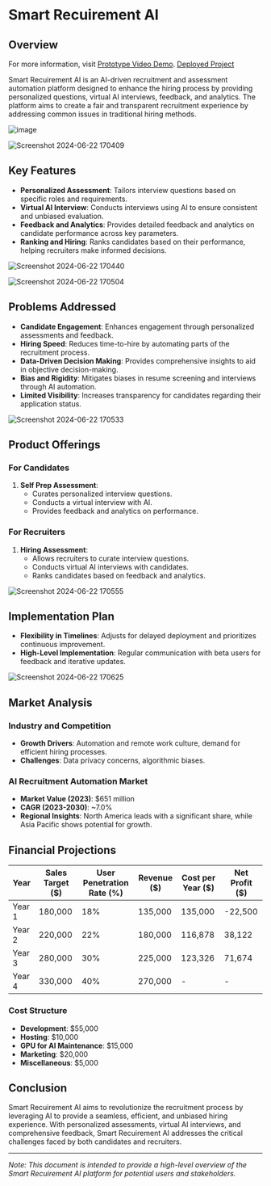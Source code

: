 # Smart Recuirement AI

## Overview
For more information, visit [Prototype Video Demo](https://youtu.be/CAHjdSgKo1Y).
[Deployed Project](https://assessment-ai.vercel.app/)

Smart Recuirement AI is an AI-driven recruitment and assessment automation platform designed to enhance the hiring process by providing personalized questions, virtual AI interviews, feedback, and analytics. The platform aims to create a fair and transparent recruitment experience by addressing common issues in traditional hiring methods.

![image](https://github.com/sumionochi/Assessment.AI/assets/89721628/64ddc9e6-fe28-40dd-be6d-33f4f264eead)

![Screenshot 2024-06-22 170409](https://github.com/sumionochi/Assessment.AI/assets/89721628/0619a6a2-7859-4e0e-a46e-95e49e60a4b7)

## Key Features

- **Personalized Assessment**: Tailors interview questions based on specific roles and requirements.
- **Virtual AI Interview**: Conducts interviews using AI to ensure consistent and unbiased evaluation.
- **Feedback and Analytics**: Provides detailed feedback and analytics on candidate performance across key parameters.
- **Ranking and Hiring**: Ranks candidates based on their performance, helping recruiters make informed decisions.

![Screenshot 2024-06-22 170440](https://github.com/sumionochi/Assessment.AI/assets/89721628/a405e16f-6173-41d9-9e40-aabd83d78c9b)

![Screenshot 2024-06-22 170504](https://github.com/sumionochi/Assessment.AI/assets/89721628/a25b846e-b033-4e74-ad07-a5a8a6f2fc88)

## Problems Addressed

- **Candidate Engagement**: Enhances engagement through personalized assessments and feedback.
- **Hiring Speed**: Reduces time-to-hire by automating parts of the recruitment process.
- **Data-Driven Decision Making**: Provides comprehensive insights to aid in objective decision-making.
- **Bias and Rigidity**: Mitigates biases in resume screening and interviews through AI automation.
- **Limited Visibility**: Increases transparency for candidates regarding their application status.

![Screenshot 2024-06-22 170533](https://github.com/sumionochi/Assessment.AI/assets/89721628/8fa39f5d-c681-4e8d-852e-50d598ad0b6c)

## Product Offerings

### For Candidates
1. **Self Prep Assessment**:
   - Curates personalized interview questions.
   - Conducts a virtual interview with AI.
   - Provides feedback and analytics on performance.

### For Recruiters
1. **Hiring Assessment**:
   - Allows recruiters to curate interview questions.
   - Conducts virtual AI interviews with candidates.
   - Ranks candidates based on feedback and analytics.

![Screenshot 2024-06-22 170555](https://github.com/sumionochi/Assessment.AI/assets/89721628/46872d7c-f458-43d6-bd7b-1e7a7a40d4e8)

## Implementation Plan

- **Flexibility in Timelines**: Adjusts for delayed deployment and prioritizes continuous improvement.
- **High-Level Implementation**: Regular communication with beta users for feedback and iterative updates.

![Screenshot 2024-06-22 170625](https://github.com/sumionochi/Assessment.AI/assets/89721628/fa205dae-6939-40e2-8aa2-07b9621d2a65)

## Market Analysis

### Industry and Competition
- **Growth Drivers**: Automation and remote work culture, demand for efficient hiring processes.
- **Challenges**: Data privacy concerns, algorithmic biases.

### AI Recruitment Automation Market
- **Market Value (2023)**: $651 million
- **CAGR (2023-2030)**: ~7.0%
- **Regional Insights**: North America leads with a significant share, while Asia Pacific shows potential for growth.

## Financial Projections

| Year  | Sales Target ($) | User Penetration Rate (%) | Revenue ($) | Cost per Year ($) | Net Profit ($) |
|-------|-------------------|---------------------------|-------------|-------------------|----------------|
| Year 1| 180,000           | 18%                       | 135,000     | 135,000           | -22,500        |
| Year 2| 220,000           | 22%                       | 180,000     | 116,878           | 38,122         |
| Year 3| 280,000           | 30%                       | 225,000     | 123,326           | 71,674         |
| Year 4| 330,000           | 40%                       | 270,000     | -                 | -              |

### Cost Structure
- **Development**: $55,000
- **Hosting**: $10,000
- **GPU for AI Maintenance**: $15,000
- **Marketing**: $20,000
- **Miscellaneous**: $5,000

## Conclusion

Smart Recuirement AI aims to revolutionize the recruitment process by leveraging AI to provide a seamless, efficient, and unbiased hiring experience. With personalized assessments, virtual AI interviews, and comprehensive feedback, Smart Recuirement AI addresses the critical challenges faced by both candidates and recruiters.

---

*Note: This document is intended to provide a high-level overview of the Smart Recuirement AI platform for potential users and stakeholders.*
